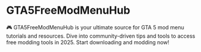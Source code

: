 # GTA5FreeModMenuHub
🎮 GTA5FreeModMenuHub is your ultimate source for GTA 5 mod menu tutorials and resources. Dive into community-driven tips and tools to access free modding tools in 2025. Start downloading and modding now!
